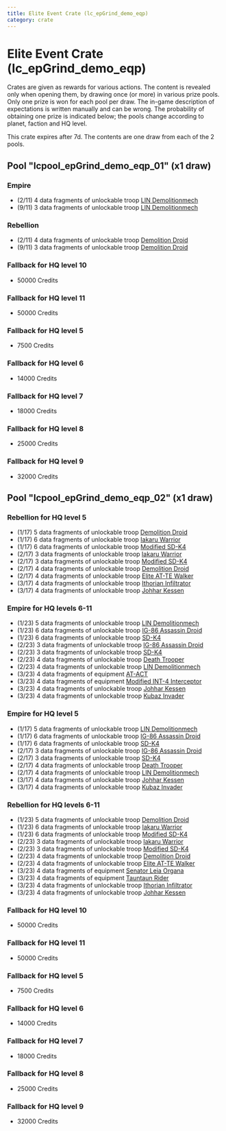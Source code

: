 ```yaml
---
title: Elite Event Crate (lc_epGrind_demo_eqp)
category: crate
---
```


# Elite Event Crate (lc_epGrind_demo_eqp)

Crates are given as rewards for various actions. The content is revealed only when opening them, by drawing once (or more) in various prize pools. Only one prize is won for each pool per draw. The in-game description of expectations is written manually and can be wrong. The probability of obtaining one prize is indicated below; the pools change according to planet, faction and HQ level.

This crate expires after 7d. The contents are one draw from each of the 2 pools.

## Pool "lcpool_epGrind_demo_eqp_01" (x1 draw)

### Empire

  * (2/11) 4 data fragments of unlockable troop [LIN Demolitionmech](EmpireDemoDroid)
  * (9/11) 3 data fragments of unlockable troop [LIN Demolitionmech](EmpireDemoDroid)

### Rebellion

  * (2/11) 4 data fragments of unlockable troop [Demolition Droid](RebelDemoDroid)
  * (9/11) 3 data fragments of unlockable troop [Demolition Droid](RebelDemoDroid)

### Fallback for HQ level 10

  * 50000 Credits

### Fallback for HQ level 11

  * 50000 Credits

### Fallback for HQ level 5

  * 7500 Credits

### Fallback for HQ level 6

  * 14000 Credits

### Fallback for HQ level 7

  * 18000 Credits

### Fallback for HQ level 8

  * 25000 Credits

### Fallback for HQ level 9

  * 32000 Credits

## Pool "lcpool_epGrind_demo_eqp_02" (x1 draw)

### Rebellion for HQ level 5

  * (1/17) 5 data fragments of unlockable troop [Demolition Droid](RebelDemoDroid)
  * (1/17) 6 data fragments of unlockable troop [Iakaru Warrior](IakaruWarrior)
  * (1/17) 6 data fragments of unlockable troop [Modified SD-K4](HeroRebelSpiderDroid)
  * (2/17) 3 data fragments of unlockable troop [Iakaru Warrior](IakaruWarrior)
  * (2/17) 3 data fragments of unlockable troop [Modified SD-K4](HeroRebelSpiderDroid)
  * (2/17) 4 data fragments of unlockable troop [Demolition Droid](RebelDemoDroid)
  * (2/17) 4 data fragments of unlockable troop [Elite AT-TE Walker](HeroATTE)
  * (3/17) 4 data fragments of unlockable troop [Ithorian Infiltrator](IthorianInfiltrator)
  * (3/17) 4 data fragments of unlockable troop [Johhar Kessen](RebelJohhar)

### Empire for HQ levels 6-11

  * (1/23) 5 data fragments of unlockable troop [LIN Demolitionmech](EmpireDemoDroid)
  * (1/23) 6 data fragments of unlockable troop [IG-86 Assassin Droid](IG86Droid)
  * (1/23) 6 data fragments of unlockable troop [SD-K4](HeroEmpireSpiderDroid)
  * (2/23) 3 data fragments of unlockable troop [IG-86 Assassin Droid](IG86Droid)
  * (2/23) 3 data fragments of unlockable troop [SD-K4](HeroEmpireSpiderDroid)
  * (2/23) 4 data fragments of unlockable troop [Death Trooper](HeroDeathTrooper)
  * (2/23) 4 data fragments of unlockable troop [LIN Demolitionmech](EmpireDemoDroid)
  * (3/23) 4 data fragments of equipment [AT-ACT](eqpEmpireCargoGreatDane)
  * (3/23) 4 data fragments of equipment [Modified INT-4 Interceptor](eqpEmpireArcticINT4)
  * (3/23) 4 data fragments of unlockable troop [Johhar Kessen](EmpireJohhar)
  * (3/23) 4 data fragments of unlockable troop [Kubaz Invader](KubazInvader)

### Empire for HQ level 5

  * (1/17) 5 data fragments of unlockable troop [LIN Demolitionmech](EmpireDemoDroid)
  * (1/17) 6 data fragments of unlockable troop [IG-86 Assassin Droid](IG86Droid)
  * (1/17) 6 data fragments of unlockable troop [SD-K4](HeroEmpireSpiderDroid)
  * (2/17) 3 data fragments of unlockable troop [IG-86 Assassin Droid](IG86Droid)
  * (2/17) 3 data fragments of unlockable troop [SD-K4](HeroEmpireSpiderDroid)
  * (2/17) 4 data fragments of unlockable troop [Death Trooper](HeroDeathTrooper)
  * (2/17) 4 data fragments of unlockable troop [LIN Demolitionmech](EmpireDemoDroid)
  * (3/17) 4 data fragments of unlockable troop [Johhar Kessen](EmpireJohhar)
  * (3/17) 4 data fragments of unlockable troop [Kubaz Invader](KubazInvader)

### Rebellion for HQ levels 6-11

  * (1/23) 5 data fragments of unlockable troop [Demolition Droid](RebelDemoDroid)
  * (1/23) 6 data fragments of unlockable troop [Iakaru Warrior](IakaruWarrior)
  * (1/23) 6 data fragments of unlockable troop [Modified SD-K4](HeroRebelSpiderDroid)
  * (2/23) 3 data fragments of unlockable troop [Iakaru Warrior](IakaruWarrior)
  * (2/23) 3 data fragments of unlockable troop [Modified SD-K4](HeroRebelSpiderDroid)
  * (2/23) 4 data fragments of unlockable troop [Demolition Droid](RebelDemoDroid)
  * (2/23) 4 data fragments of unlockable troop [Elite AT-TE Walker](HeroATTE)
  * (3/23) 4 data fragments of equipment [Senator Leia Organa](eqpRebelDiplomat)
  * (3/23) 4 data fragments of equipment [Tauntaun Rider](eqpRebelTauntaun)
  * (3/23) 4 data fragments of unlockable troop [Ithorian Infiltrator](IthorianInfiltrator)
  * (3/23) 4 data fragments of unlockable troop [Johhar Kessen](RebelJohhar)

### Fallback for HQ level 10

  * 50000 Credits

### Fallback for HQ level 11

  * 50000 Credits

### Fallback for HQ level 5

  * 7500 Credits

### Fallback for HQ level 6

  * 14000 Credits

### Fallback for HQ level 7

  * 18000 Credits

### Fallback for HQ level 8

  * 25000 Credits

### Fallback for HQ level 9

  * 32000 Credits